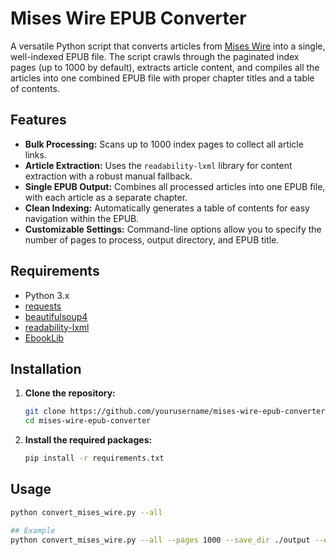 # Mises Wire EPUB Converter

A versatile Python script that converts articles from [Mises Wire](https://mises.org/wire) into a single, well-indexed EPUB file. The script crawls through the paginated index pages (up to 1000 by default), extracts article content, and compiles all the articles into one combined EPUB file with proper chapter titles and a table of contents.

## Features

- **Bulk Processing:** Scans up to 1000 index pages to collect all article links.
- **Article Extraction:** Uses the `readability-lxml` library for content extraction with a robust manual fallback.
- **Single EPUB Output:** Combines all processed articles into one EPUB file, with each article as a separate chapter.
- **Clean Indexing:** Automatically generates a table of contents for easy navigation within the EPUB.
- **Customizable Settings:** Command-line options allow you to specify the number of pages to process, output directory, and EPUB title.

## Requirements

- Python 3.x
- [requests](https://pypi.org/project/requests/)
- [beautifulsoup4](https://pypi.org/project/beautifulsoup4/)
- [readability-lxml](https://pypi.org/project/readability-lxml/)
- [EbookLib](https://pypi.org/project/EbookLib/)


## Installation

1. **Clone the repository:**

   ```bash
   git clone https://github.com/yourusername/mises-wire-epub-converter.git
   cd mises-wire-epub-converter

2. **Install the required packages:**

   ```bash
   pip install -r requirements.txt

## Usage

   ```bash
   python convert_mises_wire.py --all

## Example
python convert_mises_wire.py --all --pages 1000 --save_dir ./output --epub_title "My Mises Wire Collection"
